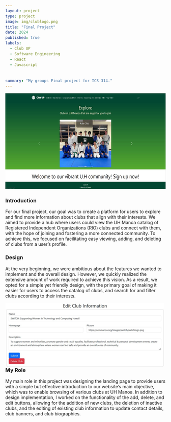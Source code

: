 ```yaml
---
layout: project
type: project
image: img/clublogo.png
title: "Final Project"
date: 2024
published: true
labels:
  - Club UP
  - Software Engineering
  - React
  - Javascript


summary: "My groups Final project for ICS 314."
---
```

<img class="img-fluid" src="../img/clubup.jpg" width="600" height="300">

### Introduction

  For our final project, our goal was to create a platform for users to explore and find more information about clubs that align with their interests. We aimed to provide a hub where users could view the UH Manoa catalog of Registered Independent Organizations (RIO) clubs and connect with them, with the hope of joining and fostering a more connected community. To achieve this, we focused on facilitating easy viewing, adding, and deleting of clubs from a user’s profile. 
  
### Design

  At the very beginning, we were ambitious about the features we wanted to implement and the overall design. However, we quickly realized the extensive amount of work required to achieve this vision. As a result, we opted for a simple yet friendly design, with the primary goal of making it easier for users to access the catalog of clubs, and search for and filter clubs according to their interests. 

  <img class="img-fluid" src="../img/mainrole.jpg" width="500" height="200" style="float: left; margin-right: 25px;">

### My Role

  My main role in this project was designing the landing page to provide users with a simple but effective introduction to our website’s main objective, which was to enable browsing of various clubs at UH Manoa. In addition to design implementation, I worked on the functionality of the add, delete, and edit buttons, allowing for the addition of new clubs, the deletion of inactive clubs, and the editing of existing club information to update contact details, club banners, and club biographies.

